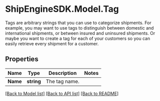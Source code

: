 # ShipEngineSDK.Model.Tag
Tags are arbitrary strings that you can use to categorize shipments.  For example, you may want to use tags to distinguish between domestic and international shipments, or between insured and uninsured shipments.  Or maybe you want to create a tag for each of your customers so you can easily retrieve every shipment for a customer. 

## Properties

Name | Type | Description | Notes
------------ | ------------- | ------------- | -------------
**Name** | **string** | The tag name. | 

[[Back to Model list]](../../README.md#documentation-for-models) [[Back to API list]](../../README.md#documentation-for-api-endpoints) [[Back to README]](../../README.md)

